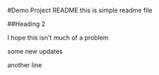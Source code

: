 #Demo Project README
this is simple readme file

##Heading 2

I hope this isn't much of a problem

some new updates

another line